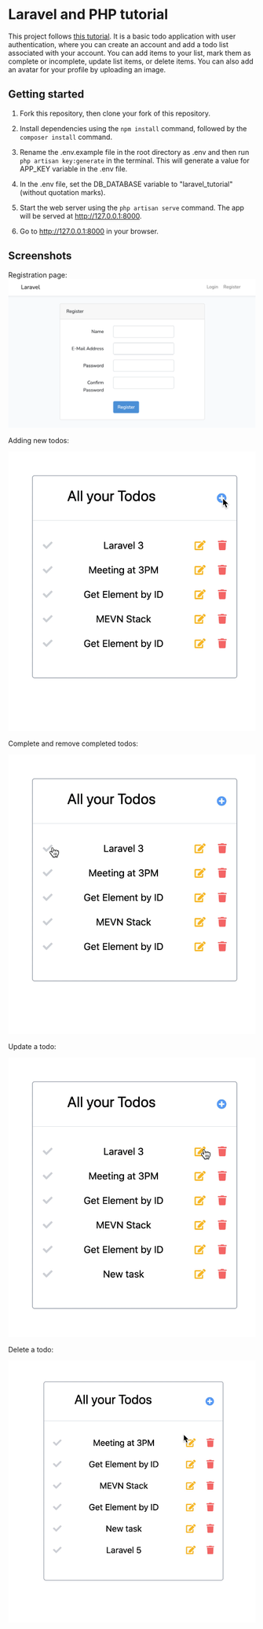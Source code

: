 # Laravel and PHP tutorial

This project follows [this tutorial](https://www.youtube.com/watch?v=BXiHvgrJfkg&ab_channel=Bitfumes). It is a basic todo application with user authentication, where you can create an account and add a todo list associated with your account. You can add items to your list, mark them as complete or incomplete, update list items, or delete items. You can also add an avatar for your profile by uploading an image.

## Getting started

1. Fork this repository, then clone your fork of this repository.

2. Install dependencies using the `npm install` command, followed by the `composer install` command.

3. Rename the .env.example file in the root directory as .env and then run `php artisan key:generate` in the terminal. This will generate a value for APP_KEY variable in the .env file. 

4. In the .env file, set the DB_DATABASE variable to "laravel_tutorial" (without quotation marks).

5. Start the web server using the `php artisan serve` command. The app will be served at http://127.0.0.1:8000.

6. Go to http://127.0.0.1:8000 in your browser.

## Screenshots

Registration page:
![Register](https://github.com/shuchitama/laravel-tutorial/blob/master/docs/register.png?raw=true)

Adding new todos: 

!["Add new todos"](https://github.com/shuchitama/laravel-tutorial/blob/master/docs/new%20task.gif?raw=true)


Complete and remove completed todos:

!["Complete Todos"](https://github.com/shuchitama/laravel-tutorial/blob/master/docs/complete.gif?raw=true)


Update a todo:

!["Update Todo"](https://github.com/shuchitama/laravel-tutorial/blob/master/docs/update.gif?raw=true)


Delete a todo:

!["Delete Todo"](https://github.com/shuchitama/laravel-tutorial/blob/master/docs/delete.gif?raw=true)